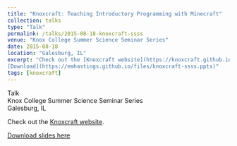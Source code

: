 ```yaml
---
title: "Knoxcraft: Teaching Introductory Programming with Minecraft"
collection: talks
type: "Talk"
permalink: /talks/2015-08-18-knoxcraft-ssss
venue: "Knox College Summer Science Seminar Series"
date: 2015-08-18
location: "Galesburg, IL"
excerpt: "Check out the [Knoxcraft website](https://knoxcraft.github.io/#).  
[Download](https://emhastings.github.io/files/knoxcraft-ssss.pptx)"
tags: [knoxcraft]
---
```


Talk  
Knox College Summer Science Seminar Series  
Galesburg, IL

Check out the [Knoxcraft website](https://knoxcraft.github.io/#).

[Download slides here](https://emhastings.github.io/files/knoxcraft-ssss.pptx)

